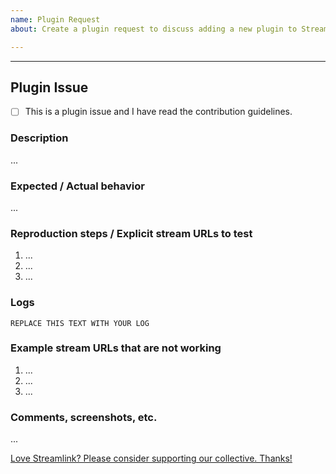 ```yaml
---
name: Plugin Request
about: Create a plugin request to discuss adding a new plugin to Streamlink

---
```


<!--
Thanks for requesting a plugin!

Please ensure that your request meets the requirements (https://github.com/streamlink/streamlink/blob/master/CONTRIBUTING.md#plugin-requests) and does not fall within the categories we will not implement. Plugin requests which do not meet these requirements will be closed.

Please read the contribution guidelines (https://github.com/streamlink/streamlink/blob/master/CONTRIBUTING.md#contributing-to-streamlink) first!

Also check the list of open and closed plugin requests before making a new request! (https://github.com/streamlink/streamlink/issues?utf8=%E2%9C%93&q=is%3Aissue+label%3A%22plugin+request%22+)

Please fill out the following template. Be as detailed as possible.

Please see the text preview to avoid unnecessary formatting errors.
-->

----

## Plugin Issue

- [ ] This is a plugin issue and I have read the contribution guidelines. <!-- Replace the space with an x to check the box: [x] -->

### Description

<!-- Explain the plugin issue as clearly as you can, which plugin is encountering isuses, what the issue is, etc. -->

...

### Expected / Actual behavior

<!-- What do you expect to happen, and what is actually happening? -->

...

### Reproduction steps / Explicit stream URLs to test

<!-- How can we reproduce this? Please note the exact steps below using the list format supplied, if you need more steps please add them. -->

1. ...
2. ...
3. ...

### Logs

<!--
Logs are always required for a plugin issue, use `-l debug` [(help)](https://streamlink.github.io/cli.html#cmdoption-l)

Make sure to **remove username and password**

You can upload your logs to https://gist.github.com/ or_
-->

```
REPLACE THIS TEXT WITH YOUR LOG
```
### Example stream URLs that are not working

1. ...
2. ...
3. ...

### Comments, screenshots, etc.

...


[Love Streamlink? Please consider supporting our collective. Thanks!](https://opencollective.com/streamlink/donate)
